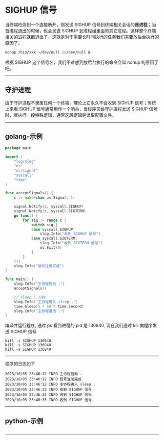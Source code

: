 # SIGHUP 信号
当终端检测到一个连接断开，则发送 SIGHUP 信号到终端相关会话的**首进程**；当首进程退出的时候，也会发送 SIGHUP 到进程组里面的其它进程。这样整个终端相关的进程就都退出了，这就是对于需要长时间执行的任务我们需要放后台执行的原因了。
```bash 
nohup /bin/xxx >/dev/null 2>/dev/null &
```
根据 SIGHUP 这个信号名，我们不难想到放后台执行的命令会叫 nohup 的原因了吧。

---

## 守护进程
由于守护进程不隶属任何一个终端，理论上它永久不会收到 SIGHUP 信号；传统上来看 SIGHUP 信号通常用作一个哨兵，当程序员给守护进程发送 SIGHUP 信号时，就执行一段特殊逻辑，通常这段逻辑是读取配置文件。

---

## golang-示例
```go
package main

import (
	"log/slog"
	"os"
	"os/signal"
	"syscall"
	"time"
)

func acceptSignals() {
	c := make(chan os.Signal, 1)

	signal.Notify(c, syscall.SIGHUP)
	signal.Notify(c, syscall.SIGTERM)
	go func() {
		for sig := range c {
			switch sig {
			case syscall.SIGHUP:
				slog.Info("收到 SIGHUP 信号")
			case syscall.SIGTERM:
				slog.Info("收到 SIGTERM 信号")
				os.Exit(0)
			}
		}
	}()
	slog.Info("信号注册完成")
}

func main() {
	slog.Info("主协程启动 .")
	acceptSignals()

	// sleep 5 分钟
	slog.Info("主协程进入 sleep .")
	time.Sleep(5 * 60 * time.Second)
	slog.Info("主协程退出 .")
}

```
编译并运行程序, 通过 ps 看到进程的 pid 是 136940, 现在我们通过 kill 向程序发送 SIGHUP 信号
```
kill -s SIGHUP 136940
kill -s SIGHUP 136940
kill -s SIGHUP 136940
```
---

程序的日志如下
```
2023/10/05 23:46:12 INFO 主协程启动 .
2023/10/05 23:46:12 INFO 信号注册完成
2023/10/05 23:46:12 INFO 主协程进入 sleep .
2023/10/05 23:46:33 INFO 收到 SIGHUP 信号
2023/10/05 23:46:34 INFO 收到 SIGHUP 信号
2023/10/05 23:46:35 INFO 收到 SIGHUP 信号
```

---

## python-示例
```python

```

---
